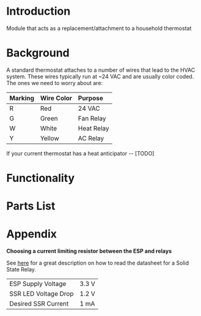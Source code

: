 
# Introduction
Module that acts as a replacement/attachment to a household thermostat

# Background
A standard thermostat attaches to a number of wires that lead to the HVAC system. These wires typically run at ~24 VAC and are usually color coded. The ones we need to worry about are:

|  Marking | Wire Color  | Purpose  |
| :------------ | :------------ | :------------ |
| R  | Red  | 24 VAC  |
| G  | Green  | Fan Relay  |
| W  | White  | Heat Relay  |
| Y  | Yellow  | AC Relay   |

If your current thermostat has a heat anticipator -- [TODO]

# Functionality


# Parts List

# Appendix

**Choosing a current limiting resistor between the ESP and relays**

See [here](https://electronics.stackexchange.com/a/16219/163386 "here") for a great description on how to read the datasheet for a Solid State Relay.

|   |   |
| - | - |
| ESP Supply Voltage  | 3.3 V  |
| SSR LED Voltage Drop  | 1.2 V  |
| Desired SSR Current | 1 mA |

